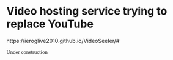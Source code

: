 <h1>Video hosting service trying to replace YouTube</h1>
https://ieroglive2010.github.io/VideoSeeIer/#
<p><font face="Comic Sans MS"> Under construction</font></p>
